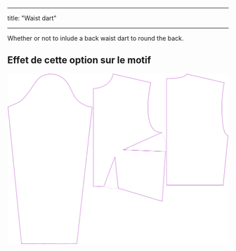 - - -
title: "Waist dart"
- - -

Whether or not to inlude a back waist dart to round the back.

## Effet de cette option sur le motif

![Cette image montre l'effet de cette option en superposant plusieurs variantes qui ont une valeur différente pour cette option](breanna_waistdart_sample.svg "Effet de cette option sur le modèle")
